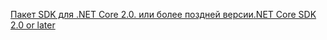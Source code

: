 [<span data-ttu-id="d0150-101">Пакет SDK для .NET Core 2.0. или более поздней версии</span><span class="sxs-lookup"><span data-stu-id="d0150-101">.NET Core SDK 2.0 or later</span></span>](https://dotnet.microsoft.com/download)
